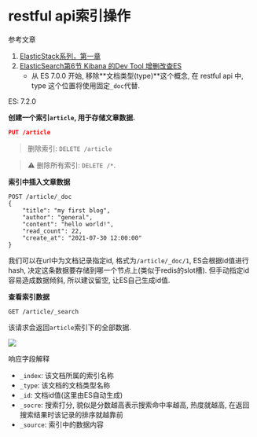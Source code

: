 # restful api索引操作

参考文章

1. [ElasticStack系列，第一章](https://blog.csdn.net/LeeDemoOne/article/details/103165610)
2. [ElasticSearch第6节 Kibana 的Dev Tool 增删改查ES](https://www.jianshu.com/p/21007d1011ad)
    - 从 ES 7.0.0 开始, 移除**文档类型(type)**这个概念, 在 restful api 中, type 这个位置将使用固定`_doc`代替.

ES: 7.2.0

**创建一个索引`article`, 用于存储文章数据.**

```json
PUT /article
```

> 删除索引: `DELETE /article`

> ⚠ 删除所有索引: `DELETE /*`.

**索引中插入文章数据**

```
POST /article/_doc
{ 
    "title": "my first blog",
    "author": "general",
    "content": "hello world!",
    "read_count": 22,
    "create_at": "2021-07-30 12:00:00"
}
```

我们可以在url中为文档记录指定id, 格式为`/article/_doc/1`, ES会根据id值进行hash, 决定这条数据要存储到哪一个节点上(类似于redis的slot槽). 但手动指定id容易造成数据倾斜, 所以建议留空, 让ES自己生成id值.

**查看索引数据**

```
GET /article/_search
```

该请求会返回`article`索引下的全部数据.

![](https://gitee.com/generals-space/gitimg/raw/master/cff19095cb0ed95b509fd735404ae40b.png)

响应字段解释

- `_index`: 该文档所属的索引名称
- `_type`: 该文档的文档类型名称
- `_id`: 文档id值(这里由ES自动生成)
- `_socre`: 搜索打分, 貌似是分数越高表示搜索命中率越高, 热度就越高, 在返回搜索结果时该记录的排序就越靠前
- `_source`: 索引中的数据内容

